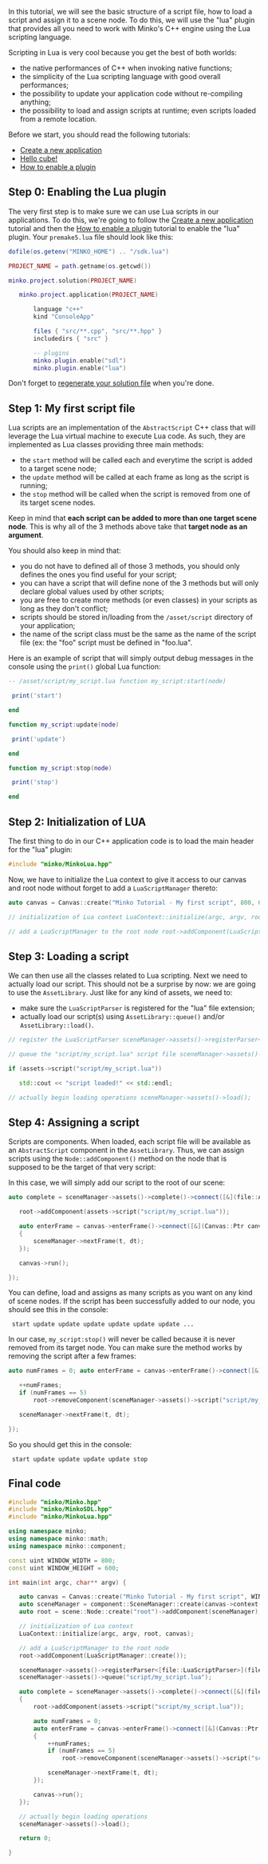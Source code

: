 In this tutorial, we will see the basic structure of a script file, how to load a script and assign it to a scene node. To do this, we will use the "lua" plugin that provides all you need to work with Minko's C++ engine using the Lua scripting language.

Scripting in Lua is very cool because you get the best of both worlds:

-   the native performances of C++ when invoking native functions;
-   the simplicity of the Lua scripting language with good overall performances;
-   the possibility to update your application code without re-compiling anything;
-   the possibility to load and assign scripts at runtime; even scripts loaded from a remote location.

Before we start, you should read the following tutorials:

-   [Create a new application](../tutorial/Create_a_new_application.md)
-   [Hello cube!](../tutorial/01-Hello_cube!.md)
-   [How to enable a plugin](../tutorial/How_to_enable_a_plugin.md)

Step 0: Enabling the Lua plugin
-------------------------------

The very first step is to make sure we can use Lua scripts in our applications. To do this, we're going to follow the [Create a new application](../tutorial/Create_a_new_application.md) tutorial and then the [How to enable a plugin](../tutorial/How_to_enable_a_plugin.md) tutorial to enable the "lua" plugin. Your `premake5.lua` file should look like this:

```lua
dofile(os.getenv("MINKO_HOME") .. "/sdk.lua")

PROJECT_NAME = path.getname(os.getcwd())

minko.project.solution(PROJECT_NAME)

   minko.project.application(PROJECT_NAME)

       language "c++"
       kind "ConsoleApp"

       files { "src/**.cpp", "src/**.hpp" }
       includedirs { "src" }

       -- plugins
       minko.plugin.enable("sdl")
       minko.plugin.enable("lua")

```


Don't forget to [regenerate your solution file](../tutorial/Create_a_new_application.md#step-3-target-your-platform) when you're done.

Step 1: My first script file
----------------------------

Lua scripts are an implementation of the `AbstractScript` C++ class that will leverage the Lua virtual machine to execute Lua code. As such, they are implemented as Lua classes providing three main methods:

-   the `start` method will be called each and everytime the script is added to a target scene node;
-   the `update` method will be called at each frame as long as the script is running;
-   the `stop` method will be called when the script is removed from one of its target scene nodes.

Keep in mind that **each script can be added to more than one target scene node**. This is why all of the 3 methods above take that **target node as an argument**.

You should also keep in mind that:

-   you do not have to defined all of those 3 methods, you should only defines the ones you find useful for your script;
-   you can have a script that will define none of the 3 methods but will only declare global values used by other scripts;
-   you are free to create more methods (or even classes) in your scripts as long as they don't conflict;
-   scripts should be stored in/loading from the `/asset/script` directory of your application;
-   the name of the script class must be the same as the name of the script file (ex: the "foo" script must be defined in "foo.lua".

Here is an example of script that will simply output debug messages in the console using the `print()` global Lua function:

```lua
-- /asset/script/my_script.lua function my_script:start(node)

 print('start')

end

function my_script:update(node)

 print('update')

end

function my_script:stop(node)

 print('stop')

end 
```


Step 2: Initialization of LUA
-----------------------------

The first thing to do in our C++ application code is to load the main header for the "lua" plugin:

```cpp
#include "minko/MinkoLua.hpp" 
```


Now, we have to initialize the Lua context to give it access to our canvas and root node without forget to add a `LuaScriptManager` thereto:

```cpp
auto canvas = Canvas::create("Minko Tutorial - My first script", 800, 600); auto sceneManager = component::SceneManager::create(canvas->context()); auto root = scene::Node::create("root")->addComponent(sceneManager);

// initialization of Lua context LuaContext::initialize(argc, argv, root, canvas);

// add a LuaScriptManager to the root node root->addComponent(LuaScriptManager::create()); 
```


Step 3: Loading a script
------------------------

We can then use all the classes related to Lua scripting. Next we need to actually load our script. This should not be a surprise by now: we are going to use the `AssetLibrary`. Just like for any kind of assets, we need to:

-   make sure the `LuaScriptParser` is registered for the "lua" file extension;
-   actually load our script(s) using `AssetLibrary::queue()` and/or `AssetLibrary::load()`.

```cpp
// register the LuaScriptParser sceneManager->assets()->registerParser<[file::LuaScriptParser>](file::LuaScriptParser>)("lua");

// queue the "script/my_script.lua" script file sceneManager->assets()->queue("script/my_script.lua");

if (assets->script("script/my_script.lua"))

   std::cout << "script loaded!" << std::endl;

// actually begin loading operations sceneManager->assets()->load(); 
```


Step 4: Assigning a script
--------------------------

Scripts are components. When loaded, each script file will be available as an `AbstractScript` component in the `AssetLibrary`. Thus, we can assign scripts using the `Node::addComponent()` method on the node that is supposed to be the target of that very script:

In this case, we will simply add our script to the root of our scene:

```cpp
auto complete = sceneManager->assets()->complete()->connect([&](file::AssetLibrary::Ptr assets) {

   root->addComponent(assets->script("script/my_script.lua"));

   auto enterFrame = canvas->enterFrame()->connect([&](Canvas::Ptr canvas, float t, float dt)
   {
       sceneManager->nextFrame(t, dt);
   });

   canvas->run();

}); 
```


You can define, load and assigns as many scripts as you want on any kind of scene nodes. If the script has been successfully added to our node, you should see this in the console:

```
 start update update update update update update ... 
```


In our case, `my_script:stop()` will never be called because it is never removed from its target node. You can make sure the method works by removing the script after a few frames:

```cpp
auto numFrames = 0; auto enterFrame = canvas->enterFrame()->connect([&](Canvas::Ptr c, float t, float dt) {

   ++numFrames;
   if (numFrames == 5)
       root->removeComponent(sceneManager->assets()->script("script/my_script.lua"));

   sceneManager->nextFrame(t, dt);

}); 
```


So you should get this in the console:

```
 start update update update update stop 
```


Final code
----------

```cpp
#include "minko/Minko.hpp" 
#include "minko/MinkoSDL.hpp" 
#include "minko/MinkoLua.hpp"

using namespace minko; 
using namespace minko::math; 
using namespace minko::component;

const uint WINDOW_WIDTH = 800; 
const uint WINDOW_HEIGHT = 600;

int main(int argc, char** argv) {

   auto canvas = Canvas::create("Minko Tutorial - My first script", WINDOW_WIDTH, WINDOW_HEIGHT);
   auto sceneManager = component::SceneManager::create(canvas->context());
   auto root = scene::Node::create("root")->addComponent(sceneManager);

   // initialization of Lua context
   LuaContext::initialize(argc, argv, root, canvas);

   // add a LuaScriptManager to the root node
   root->addComponent(LuaScriptManager::create());

   sceneManager->assets()->registerParser<[file::LuaScriptParser>](file::LuaScriptParser>)("lua");
   sceneManager->assets()->queue("script/my_script.lua");

   auto complete = sceneManager->assets()->complete()->connect([&](file::AssetLibrary::Ptr assets)
   {
       root->addComponent(assets->script("script/my_script.lua"));

       auto numFrames = 0;
       auto enterFrame = canvas->enterFrame()->connect([&](Canvas::Ptr c, float t, float dt)
       {
           ++numFrames;
           if (numFrames == 5)
               root->removeComponent(sceneManager->assets()->script("script/my_script.lua"));

           sceneManager->nextFrame(t, dt);
       });

       canvas->run();
   });

   // actually begin loading operations
   sceneManager->assets()->load();

   return 0;

} 
```


